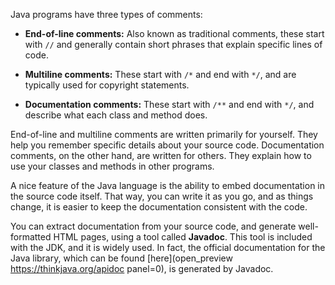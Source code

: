 Java programs have three types of comments:

* **End-of-line comments:** Also known as traditional comments, these start with `//` and generally contain short phrases that explain specific lines of code.

* **Multiline comments:** These start with `/*` and end with `*/`, and are typically used for copyright statements.

* **Documentation comments:** These start with `/**` and end with `*/`, and describe what each class and method does.




End-of-line and multiline comments are written primarily for yourself. They help you remember specific details about your source code. Documentation comments, on the other hand, are written for others. They explain how to use your classes and methods in other programs.


A nice feature of the Java language is the ability to embed documentation in the source code itself. That way, you can write it as you go, and as things change, it is easier to keep the documentation consistent with the code.


You can extract documentation from your source code, and generate well-formatted HTML pages, using a tool called **Javadoc**. This tool is included with the JDK, and it is widely used. In fact, the official documentation for the Java library, which can be found [here](open_preview https://thinkjava.org/apidoc panel=0), is generated by Javadoc.

